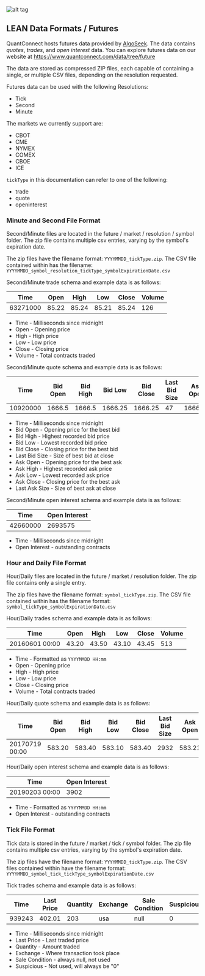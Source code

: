 ![alt tag](https://raw.githubusercontent.com/QuantConnect/Lean/master/Documentation/logo.white.small.png) 
## LEAN Data Formats / Futures

QuantConnect hosts futures data provided by [AlgoSeek](https://algoseek.com/). The data contains *quotes*, *trades*, and *open interest* data. You can explore futures data on our website at https://www.quantconnect.com/data/tree/future

The data are stored as compressed ZIP files, each capable of containing a single, or multiple CSV files, depending on the resolution requested.

Futures data can be used with the following Resolutions:

* Tick
* Second
* Minute

The markets we currently support are:

* CBOT
* CME 
* NYMEX
* COMEX
* CBOE
* ICE

`tickType` in this documentation can refer to one of the following:

* trade
* quote
* openinterest 

### Minute and Second File Format

Second/Minute files are located in the future / market / resolution / symbol folder. The zip file contains multiple csv entries, varying by the symbol's expiration date.

The zip files have the filename format: `YYYYMMDD_tickType.zip`. The CSV file contained within has the filename: `YYYYMMDD_symbol_resolution_tickType_symbolExpirationDate.csv`

Second/Minute trade schema and example data is as follows:

| Time | Open | High | Low | Close | Volume |
| ---- | ---- | ---- | --- | ----- | ------ |
| 63271000 | 85.22 | 85.24 | 85.21 | 85.24 | 126 |

* Time - Milliseconds since midnight
* Open - Opening price
* High - High price
* Low - Low price
* Close - Closing price
* Volume - Total contracts traded 

Second/Minute quote schema and example data is as follows:

| Time | Bid Open | Bid High | Bid Low | Bid Close | Last Bid Size | Ask Open | Ask High | Ask Low | Ask Close | Last Ask Size |
| ---- | -------- | -------- | ------- | --------- | ------------- | -------- | -------- | ------- | --------- | ------------- |
| 10920000 | 1666.5 | 1666.5 | 1666.25 | 1666.25 | 47 | 1666.75 |1666.75 | 1666.5 | 1666.5 | 37 |

* Time - Milliseconds since midnight
* Bid Open - Opening price for the best bid
* Bid High - Highest recorded bid price
* Bid Low - Lowest recorded bid price
* Bid Close - Closing price for the best bid
* Last Bid Size - Size of best bid at close
* Ask Open - Opening price for the best ask
* Ask High - Highest recorded ask price
* Ask Low - Lowest recorded ask price
* Ask Close - Closing price for the best ask
* Last Ask Size - Size of best ask at close

Second/Minute open interest schema and example data is as follows:

| Time | Open Interest |
| ---- | ------------- |
| 42660000 | 2693575 |

* Time - Milliseconds since midnight
* Open Interest - outstanding contracts

### Hour and Daily File Format
Hour/Daily files are located in the future / market / resolution folder. The zip file contains only a single entry.

The zip files have the filename format: `symbol_tickType.zip`. The CSV file contained within has the filename format: `symbol_tickType_symbolExpirationDate.csv`

Hour/Daily trades schema and example data is as follows:

| Time | Open | High | Low | Close | Volume |
| ---- | ---- | ---- | --- | ----- | ------ |
| 20160601 00:00 | 43.20 | 43.50 | 43.10 | 43.45 | 513 |

* Time - Formatted as `YYYYMMDD HH:mm`
* Open - Opening price
* High - High price
* Low - Low price
* Close - Closing price
* Volume - Total contracts traded 

Hour/Daily quote schema and example data is as follows:

| Time | Bid Open | Bid High | Bid Low | Bid Close | Last Bid Size | Ask Open | Ask High | Ask Low | Ask Close | Last Ask Size |
| ---- | -------- | -------- | ------- | --------- | ------------- | -------- | -------- | ------- | --------- | ------------- |
| 20170719 00:00 | 583.20 | 583.40 | 583.10 | 583.40 | 2932 | 583.21 | 583.50 | 583.11 | 583.44 | 392 |

Hour/Daily open interest schema and example data is as follows:

| Time | Open Interest |
| ---- | ------------- |
| 20190203 00:00 | 3902 |

* Time - Formatted as `YYYYMMDD HH:mm`
* Open Interest - outstanding contracts

### Tick File Format
Tick data is stored in the future / market / tick / symbol folder. The zip file contains multiple csv entries, varying by the symbol's expiration date.

The zip files have the filename format: `YYYYMMDD_tickType.zip`. The CSV files contained within have the filename format: `YYYYMMDD_symbol_tick_tickType_symbolExpirationDate.csv`

Tick trades schema and example data is as follows:

| Time | Last Price | Quantity | Exchange | Sale Condition | Suspicious |
| ---- | ---------- | -------- | -------- | -------------- | ---------- |
| 939243 | 402.01 | 203 | usa | null | 0 |

* Time - Milliseconds since midnight
* Last Price - Last traded price
* Quantity - Amount traded
* Exchange - Where transaction took place
* Sale Condition - always null, not used
* Suspicious - Not used, will always be "0"
